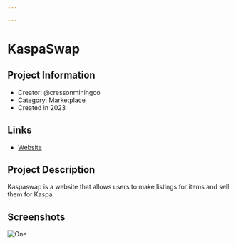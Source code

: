 ```yaml
---

---
```

# KaspaSwap

## Project Information
<!---
Feel free to add/remove fields as you see fit.
--->
- Creator: @cressonminingco
- Category: Marketplace
- Created in 2023
## Links
- [Website](https://kaspaswap.org/)

## Project Description
Kaspaswap is a website that allows users to make listings for items and sell them for Kaspa.

## Screenshots
![One](https://media.discordapp.net/attachments/1138764714747363369/1143235987787481260/image.png)
